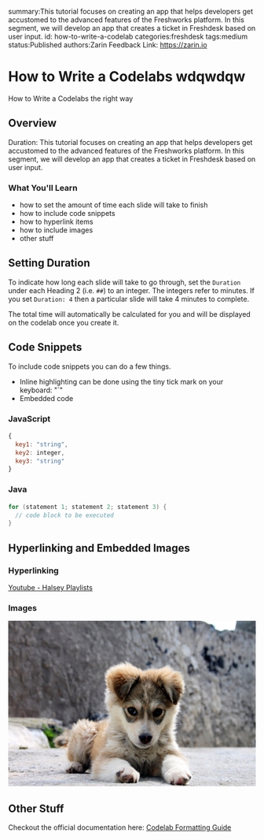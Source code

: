 summary:This tutorial focuses on creating an app that helps developers get accustomed to the advanced features of the Freshworks platform. In this segment, we will develop an app that creates a ticket in Freshdesk based on user input.
id: how-to-write-a-codelab
categories:freshdesk
tags:medium
status:Published 
authors:Zarin
Feedback Link: https://zarin.io

# How to Write a Codelabs wdqwdqw
How to Write a Codelabs the right way
<!-- ---------------------------------------------------------------------------- --> 
## Overview 
Duration: This tutorial focuses on creating an app that helps developers get accustomed to the advanced features of the Freshworks platform. In this segment, we will develop an app that creates a ticket in Freshdesk based on user input.

### What You'll Learn 
- how to set the amount of time each slide will take to finish 
- how to include code snippets 
- how to hyperlink items 
- how to include images 
- other stuff

<!-- ---------------------------------------------------------------------------- --> 
## Setting Duration

To indicate how long each slide will take to go through, set the `Duration` under each Heading 2 (i.e. `##`) to an integer. 
The integers refer to minutes. If you set `Duration: 4` then a particular slide will take 4 minutes to complete. 

The total time will automatically be calculated for you and will be displayed on the codelab once you create it. 

<!-- ---------------------------------------------------------------------------- --> 
## Code Snippets

To include code snippets you can do a few things. 
- Inline highlighting can be done using the tiny tick mark on your keyboard: "`"
- Embedded code

### JavaScript

```javascript
{ 
  key1: "string", 
  key2: integer,
  key3: "string"
}
```

### Java

```java
for (statement 1; statement 2; statement 3) {
  // code block to be executed
}
```

<!-- ---------------------------------------------------------------------------- --> 
## Hyperlinking and Embedded Images

### Hyperlinking
[Youtube - Halsey Playlists](https://www.youtube.com/user/iamhalsey/playlists)

### Images
![alt-text-here](codelabs/assets/puppy.jpeg)

<!-- ---------------------------------------------------------------------------- --> 
## Other Stuff

Checkout the official documentation here: [Codelab Formatting Guide](https://github.com/googlecodelabs/tools/blob/master/FORMAT-GUIDE.md)
